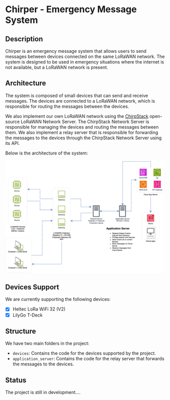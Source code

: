 # Chirper - Emergency Message System

## Description
Chirper is an emergency message system that allows users to send messages between devices
connected on the same LoRaWAN network. The system is designed to be used in emergency situations
where the internet is not available, but a LoRaWAN network is present.

## Architecture

The system is composed of small devices that can send and receive messages. The devices are
connected to a LoRaWAN network, which is responsible for routing the messages between the devices.

We also implement our own LoRaWAN network using the [ChirpStack](https://www.chirpstack.io/) open-source
LoRaWAN Network Server. The ChirpStack Network Server is responsible for managing the devices and
routing the messages between them. We also implement a relay server that is responsible for
forwarding the messages to the devices through the ChirpStack Network Server using its API.

Below is the architecture of the system:

![Chirper Architecture](./docs/architecture.png)

## Devices Support

We are currently supporting the following devices:

- [x] Heltec LoRa WiFi 32 (V2)
- [x] LilyGo T-Deck

## Structure

We have two main folders in the project:

- `devices`: Contains the code for the devices supported by the project.
- `application_server`: Contains the code for the relay server that forwards the messages to the devices.

## Status

The project is still in development....